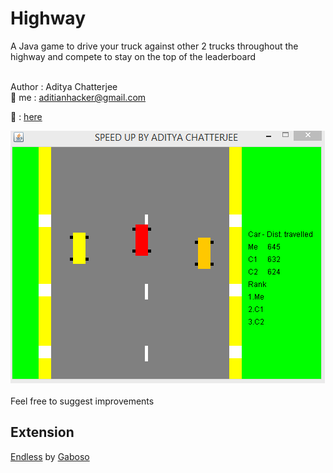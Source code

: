 # Highway
A Java game to drive your truck against other 2 trucks throughout the highway and compete to stay on the top of the leaderboard<br><br>

Author : Aditya Chatterjee<br>
:e-mail: me  : aditianhacker@gmail.com<br>

:movie_camera: : [here](https://www.youtube.com/watch?v=AQzlGbrLvDw)<br>

![alt text](Preview/track1.png "I am leading the leaderboard but competitors are a tough match")<br><br>
Feel free to suggest improvements

## Extension

[Endless](https://github.com/Gaboso/Highway) by [Gaboso](https://github.com/Gaboso)


